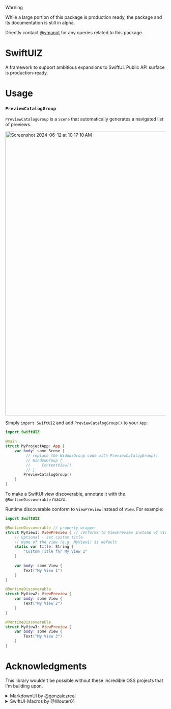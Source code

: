 > [!WARNING]
> While a large portion of this package is production ready, the package and its documentation is still in alpha. 
>
> Directly contact [@vmanot](http://twitter.com/vatsal_manot) for any queries related to this package.

# SwiftUIZ
A framework to support ambitious expansions to SwiftUI. Public API surface is production-ready.

# Usage

### `PreviewCatalogGroup`

`PreviewCatalogGroup` is a `Scene` that automatically generates a navigated list of previews. 

<img width="890" alt="Screenshot 2024-06-12 at 10 17 10 AM" src="https://github.com/SwiftUIX/SwiftUIZ/assets/1157147/0aeae7e8-2f47-4d0e-a41a-6c36745fd717"><br />

Simply `import SwiftUIZ` and add `PreviewCatalogGroup()` to your `App`: 
```swift
import SwiftUIZ

@main
struct MyProjectApp: App {
    var body: some Scene {
         // replace the WidowsGroup code with PreviewCatalogGroup()
         // WindowGroup {
         //     ContentView()
         // }
        PreviewCatalogGroup()
    }
}
```

To make a SwiftUI view discoverable, annotate it with the `@RuntimeDiscoverable` macro. 

Runtime discoverable conform to `ViewPreview` instead of `View`. For example:

```swift
import SwiftUIZ

@RuntimeDiscoverable // property wrapper
struct MyView1: ViewPreview { // conforms to ViewPreview instead of View
    // Optional - set custom title
    // Name of the view (e.g. MyView1) is default
    static var title: String {
        "Custom Title for My View 1"
    }
    
    var body: some View {
        Text("My View 1")
    }
}

@RuntimeDiscoverable
struct MyView2: ViewPreview {
    var body: some View {
        Text("My View 2")
    }
}

@RuntimeDiscoverable
struct MyView3: ViewPreview {
    var body: some View {
        Text("My View 3")
    }
}
```

# Acknowledgments

This library wouldn't be possible without these incredible OSS projects that I'm building upon.

<details>
<summary>MarkdownUI by @gonzalezreal</summary>

- **Link**: (swift-markdown-ui)[https://github.com/gonzalezreal/swift-markdown-ui]
- **License**: [MIT License](https://github.com/gonzalezreal/swift-markdown-ui/blob/main/LICENSE)
- **Authors**: @gonzalezreal
- **Notes**: 
  - `BlockSequence` no longer uses a `VStack`, allowing for lazy loading of large Markdown content via `LazyVStack { ... }`.
  - Integration of SwiftUIX for advanced view caching and Nuke for efficient remote image loading.
  - The result builder DSL has been removed.

</details>

<details>
<summary>SwiftUI-Macros by @Wouter01</summary>

- **Link**: [SwiftUI-Macros-ui](https://github.com/Wouter01/SwiftUI-Macros)
- **License**: [MIT License](https://github.com/Wouter01/SwiftUI-Macros/blob/main/LICENSE)
- **Authors**: @Wouter01
- **Notes**:
  - `EnvironmentValues`, `EnvironmentKey`, `EnvironmentStorage` and `EnvironmentValues` are used.
  - Rather than add `Wouter01`'s (fantastic!) library to **SwiftUIZ** as a dependency, I chose to inline it for a couple of reasons:
    - `swift-syntax` does not have a stable API surface as of writing this, resulting in irreconcilable conflicts during dependency resolution.
    - SwiftPM is slow as f*** at package resolution, I'm going to avoid adding any dependencies for 1-3 file packages.
    - The implementation is going to fork ways and leverage `SwiftSyntaxUtilities` from [Swallow](http://github.com/vmanot/Swallow) to make it even more concise.
 
</details>
